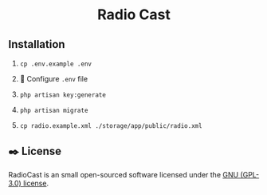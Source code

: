 <h1 align="center">Radio Cast</h1>


## Installation

1. `cp .env.example .env`

2. :wrench: Configure `.env` file

3. `php artisan key:generate`

4. `php artisan migrate`

5. `cp radio.example.xml ./storage/app/public/radio.xml`


## :black_nib: License

RadioCast is an small open-sourced software licensed under the [GNU (GPL-3.0) license](https://opensource.org/licenses/GPL-3.0).
